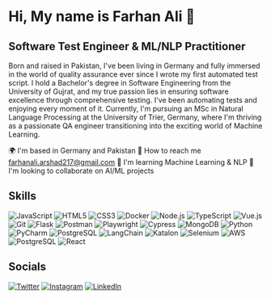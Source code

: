 # Hi, My name is Farhan Ali 👋

## Software Test Engineer & ML/NLP Practitioner

Born and raised in Pakistan, I've been living in Germany and fully immersed in the world of quality assurance ever since I wrote my first automated test script. I hold a Bachelor's degree in Software Engineering from the University of Gujrat, and my true passion lies in ensuring software excellence through comprehensive testing. I've been automating tests and enjoying every moment of it. Currently, I'm pursuing an MSc in Natural Language Processing at the University of Trier, Germany, where I'm thriving as a passionate QA engineer transitioning into the exciting world of Machine Learning.

🌍 I'm based in Germany and Pakistan
📧 How to reach me farhanali.arshad217@gmail.com
🧠 I'm learning Machine Learning & NLP
🤝 I'm looking to collaborate on AI/ML projects

## Skills

![JavaScript](https://img.shields.io/badge/-JavaScript-F7DF1E?style=flat-square&logo=javascript&logoColor=black)
![HTML5](https://img.shields.io/badge/-HTML5-E34F26?style=flat-square&logo=html5&logoColor=white)
![CSS3](https://img.shields.io/badge/-CSS3-1572B6?style=flat-square&logo=css3&logoColor=white)
![Docker](https://img.shields.io/badge/-Docker-2496ED?style=flat-square&logo=docker&logoColor=white)
![Node.js](https://img.shields.io/badge/-Node.js-339933?style=flat-square&logo=nodedotjs&logoColor=white)
![TypeScript](https://img.shields.io/badge/-TypeScript-3178C6?style=flat-square&logo=typescript&logoColor=white)
![Vue.js](https://img.shields.io/badge/-Vue.js-4FC08D?style=flat-square&logo=vuedotjs&logoColor=white)
![Git](https://img.shields.io/badge/-Git-F05032?style=flat-square&logo=git&logoColor=white)
![Flask](https://img.shields.io/badge/-Flask-000000?style=flat-square&logo=flask&logoColor=white)
![Postman](https://img.shields.io/badge/-Postman-FF6C37?style=flat-square&logo=postman&logoColor=white)
![Playwright](https://img.shields.io/badge/-Playwright-2EAD33?style=flat-square&logo=playwright&logoColor=white)
![Cypress](https://img.shields.io/badge/-Cypress-17202C?style=flat-square&logo=cypress&logoColor=white)
![MongoDB](https://img.shields.io/badge/-MongoDB-47A248?style=flat-square&logo=mongodb&logoColor=white)
![Python](https://img.shields.io/badge/-Python-3776AB?style=flat-square&logo=python&logoColor=white)
![PyCharm](https://img.shields.io/badge/-PyCharm-000000?style=flat-square&logo=pycharm&logoColor=white)
![PostgreSQL](https://img.shields.io/badge/-PostgreSQL-336791?style=flat-square&logo=postgresql&logoColor=white)
![LangChain](https://img.shields.io/badge/-LangChain-1C3C3C?style=flat-square&logo=langchain&logoColor=white)
![Katalon](https://img.shields.io/badge/-Katalon-02A8EF?style=flat-square&logo=katalon&logoColor=white)
![Selenium](https://img.shields.io/badge/-Selenium-43B02A?style=flat-square&logo=selenium&logoColor=white)
![AWS](https://img.shields.io/badge/-AWS-232F3E?style=flat-square&logo=amazonaws&logoColor=white)
![PostgreSQL](https://img.shields.io/badge/-PostgreSQL-336791?style=flat-square&logo=postgresql&logoColor=white)
![React](https://img.shields.io/badge/-React-61DAFB?style=flat-square&logo=react&logoColor=black)

## Socials

[![Twitter](https://img.shields.io/badge/-Twitter-1DA1F2?style=flat-square&logo=twitter&logoColor=white)](https://x.com/FarhanArshad01?t=AISMXPReNOdlw_zsbKdu5w&s=09)
[![Instagram](https://img.shields.io/badge/-Instagram-E4405F?style=flat-square&logo=instagram&logoColor=white)](https://www.instagram.com/ifarhan.arshad?igsh=MWg2eGQzOWQ3MTA1aw==)
[![LinkedIn](https://img.shields.io/badge/-LinkedIn-0077B5?style=flat-square&logo=linkedin&logoColor=white)](https://www.linkedin.com/in/farhan-ali-arshad/)
